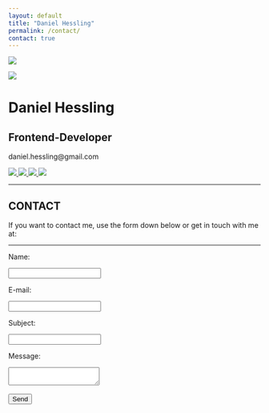 ```yaml
---
layout: default
title: "Daniel Hessling"
permalink: /contact/
contact: true
---
```


<a href="{{site.url}}"><img class="mob-logo" src="{{ site.baseurl }}/assets/images/dh.png"></a>
<div class="card-div">
<div class='card'>
<div class="card-content">
<div class="card-left">
<img src="{{ site.baseurl }}/assets/images/jag.jpg" id="contact-me">
</div>
<div class="card-right">
<h1>Daniel Hessling</h1>
<h2>Frontend-Developer</h2>
<p>daniel.hessling@gmail.com</p>
<a href="https://linkedin.com/in/danielhessling" target="_blank">
<img src="{{ site.baseurl }}/assets/images/linkedin.png" class="card-icon">
</a>
<a href="https://twitter.com/dannehess" target="_blank">
<img src="{{ site.baseurl }}/assets/images/twitter.png" class="card-icon">
</a>
<a href="https://www.facebook.com/daniel.hessling.1" target="_blank">
<img src="{{ site.baseurl }}/assets/images/facebook.png" class="card-icon">
</a>
<a href="https://www.instagram.com/dannehess/" target="_blank">
<img src="{{ site.baseurl }}/assets/images/instagram.png" class="card-icon">
</a>
<hr class="card-hr">
</div>
</div>
</div>
</div>
</div>

<section>
<div class="big-spacer"></div>
<h2><span>CONTACT</span></h2>
<div class="mini-spacer"></div>
<p>If you want to contact me, use the form down below or get in touch with me at:</p>

<div class="mini-spacer"></div>
<div class="mini-spacer"></div>
<hr class="wavy-hr">
<div class="big-spacer"></div>

<div class="contact-center-form">
<form id="kontakt" name="kontakt" method="post" action="contactform.php">
<p class="label-p">Name:</p>
<input type="text" name="name" required>
<div class="mini-spacer"></div>
<p class="label-p">E-mail:</p>
<input type="text" name="email" required>
<div class="mini-spacer"></div>
<p class="label-p">Subject:</p>
<input type="text" name="subject" required>
<div class="mini-spacer"></div>
<p class="label-p">Message:</p>
<textarea name="message" required></textarea><br><br>
<input name="submit" type="submit" value="Send" id="submit_button">
</form>
<div class="spacer"></div>
</div>

</section>
